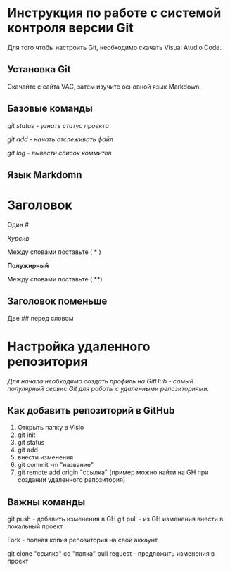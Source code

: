 # Инструкция по работе с системой контроля версии Git 

Для того чтобы настроить Git, необходимо скачать Visual Atudio Code.

## Установка Git

Скачайте с сайта VAC, затем изучите основной язык Markdown.

## Базовые команды

*git status - узнать статус проекта*

*git add - начать отслеживать файл*

*git log - вывести список коммитов*

## Язык Markdomn

# Заголовок

Один #

*Курсив*

Между словами поставьте ( * ) 

**Полужирный**

Между словами поставьте ( **)

## Заголовок поменьше

Две ## перед словом 

# Настройка удаленного репозитория

*Для начала необходимо создать профиль на GitHub - самый популярный сервис Git для работы с удаленными репозиториями.*

## Как добавить репозиторий в GitHub

1. Открыть папку в Visio
2. git init
3. git status
4. git add
4. внести изменения
5. git commit -m "название"
6. git remote add origin "ссылка" (пример можно найти на GH при создании удаленного репозитория)

## Важны команды

git push - добавить изменения в GH
git pull - из GH изменения внести в локальный проект

Fork - полная копия репозитория на свой аккаунт.

git clone "ссылка"
cd "папка"
pull reguest - предложить изменения в проект 
